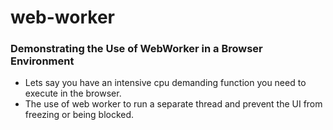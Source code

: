 # web-worker
### Demonstrating the Use of WebWorker in a Browser Environment
- Lets say you have an intensive cpu demanding function you need to execute in the browser.
- The use of web worker to run a separate thread and prevent the UI from freezing or being blocked.
